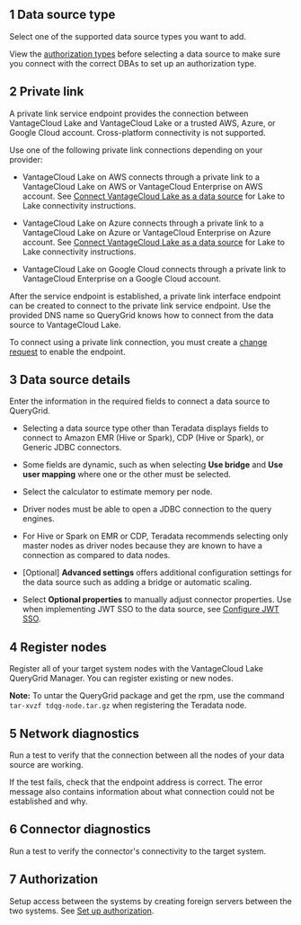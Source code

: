 ## 1 Data source type


Select one of the supported data source types you want to add.

View the [authorization types](bbw1687364943833.md) before selecting a data source to make sure you connect with the correct DBAs to set up an authorization type.

## 2 Private link


A private link service endpoint provides the connection between VantageCloud Lake and VantageCloud Lake or a trusted AWS, Azure, or Google Cloud account. Cross-platform connectivity is not supported.

Use one of the following private link connections depending on your provider:

-   VantageCloud Lake on AWS connects through a private link to a VantageCloud Lake on AWS or VantageCloud Enterprise on AWS account. See [Connect VantageCloud Lake as a data source](cgh1722901880213.md) for Lake to Lake connectivity instructions.


-   VantageCloud Lake on Azure connects through a private link to a VantageCloud Lake on Azure or VantageCloud Enterprise on Azure account. See [Connect VantageCloud Lake as a data source](cgh1722901880213.md) for Lake to Lake connectivity instructions.


-   VantageCloud Lake on Google Cloud connects through a private link to VantageCloud Enterprise on a Google Cloud account.


After the service endpoint is established, a private link interface endpoint can be created to connect to the private link service endpoint. Use the provided DNS name so QueryGrid knows how to connect from the data source to VantageCloud Lake.

To connect using a private link connection, you must create a [change request](yml1671157089031.md) to enable the endpoint.

## 3 Data source details


Enter the information in the required fields to connect a data source to QueryGrid.

-   Selecting a data source type other than Teradata displays fields to connect to Amazon EMR (Hive or Spark), CDP (Hive or Spark), or Generic JDBC connectors.


-   Some fields are dynamic, such as when selecting **Use bridge** and **Use user mapping** where one or the other must be selected.


-   Select the calculator to estimate memory per node.


-   Driver nodes must be able to open a JDBC connection to the query engines.


-   For Hive or Spark on EMR or CDP, Teradata recommends selecting only master nodes as driver nodes because they are known to have a connection as compared to data nodes.


-   [Optional] **Advanced settings** offers additional configuration settings for the data source such as adding a bridge or automatic scaling.


-   Select **Optional properties** to manually adjust connector properties. Use when implementing JWT SSO to the data source, see [Configure JWT SSO](esw1713987246219.md).


## 4 Register nodes


Register all of your target system nodes with the VantageCloud Lake QueryGrid Manager. You can register existing or new nodes.

**Note:** To untar the QueryGrid package and get the rpm, use the command `tar-xvzf tdqg-node.tar.gz` when registering the Teradata node.

## 5 Network diagnostics


Run a test to verify that the connection between all the nodes of your data source are working.

If the test fails, check that the endpoint address is correct. The error message also contains information about what connection could not be established and why.

## 6 Connector diagnostics


Run a test to verify the connector's connectivity to the target system.

## 7 Authorization


Setup access between the systems by creating foreign servers between the two systems. See [Set up authorization](bbw1687364943833.md).


